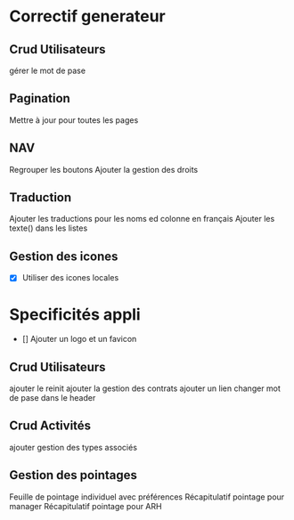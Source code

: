 # Correctif generateur

## Crud Utilisateurs

gérer le mot de pase

## Pagination

Mettre à jour pour toutes les pages

## NAV

Regrouper les boutons
Ajouter la gestion des droits

## Traduction

Ajouter les traductions pour les noms ed colonne en français
Ajouter les texte() dans les listes

## Gestion des icones

* [X] Utiliser des icones locales

# Specificités appli

* [] Ajouter un logo et un favicon

## Crud Utilisateurs

ajouter le reinit
ajouter la gestion des contrats
ajouter un lien changer mot de pase dans le header

## Crud Activités

ajouter gestion des types associés

## Gestion des pointages

Feuille de pointage individuel avec préférences
Récapitulatif pointage pour manager
Récapitulatif pointage pour ARH
